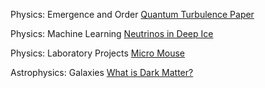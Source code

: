 Physics: Emergence and Order
[Quantum Turbulence Paper](Quantum_Turbulence.pdf)

Physics: Machine Learning
[Neutrinos in Deep Ice](Deep_Ice.pdf)

Physics: Laboratory Projects
[Micro Mouse](Micro_Mouse.pdf)

Astrophysics: Galaxies
[What is Dark Matter?](what_is_dark_matter.pdf)
